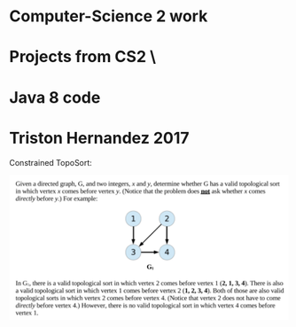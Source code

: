 # Computer-Science 2 work
# Projects from CS2 \
# Java 8 code
# Triston Hernandez 2017

Constrained TopoSort:

![CTS](CTS.png)



